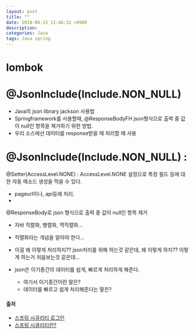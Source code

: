 ```yaml
---
layout: post
title: ""
date: 2018-06-15 12:46:32 +0900
description:
categories: Java
tags: Java spring
---
```


# lombok

# @JsonInclude(Include.NON_NULL)

- Java의 json library jackson 사용법
- Springframework를 사용할때, @ResponseBodyFH json형식으로 출력 중 값이 null인 항목을 제거하기 위한 방법.
- 우리 소스에선 데이터를 response받을 때 처리할 때 사용

# @JsonInclude(Include.NON_NULL) :

@Setter(AccessLevel.NONE) : AccessLevel.NONE 설정으로 특정 필드 등에 대한 자동 메소드 생성을 막을 수 있다.

- pageurl이나, api등에 처리.
-

@ResponseBody로 json 형식으로 출력 중 값이 null인 항목 제거

- 자바 직렬화, 병렬화, 역직렬화...

- 직렬화라는 개념을 알아야 한다...
- 이걸 왜 이렇게 처리하지?? json처리를 위해 하는것 같은데, 왜 이렇게 하지?? 이렇게 하는거 처음보는것 같은데...
- json은 이기종간의 데이터를 쉽게, 빠르게 처리하게 해준다.
  - 여기서 이기종간이란 말은?
  - 데이터를 빠르고 쉽게 처리해준다는 말은?

#### 출처

- [스프링 시큐리티 로그인](http://syaku.tistory.com/278)
- [스프링 시큐리티란?](http://egloos.zum.com/springmvc/v/504862)
